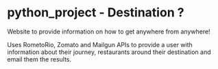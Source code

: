 # python_project - Destination ?

Website to provide information on how to get anywhere from anywhere!

Uses RometoRio, Zomato and Mailgun APIs to provide a user with information about their journey, restaurants around their destination and email them the results.

